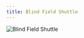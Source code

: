 ```yaml
---
title: Blind Field Shuttle
---
```


![Blind Field Shuttle](assets/img/work/blind-field-shuttle-blind-field-shuttle.jpg)
